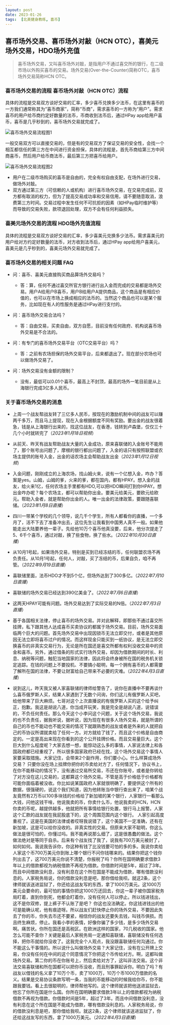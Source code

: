 ```yaml
---
layout: post
date: 2023-01-26
tags:  [北美健身教练, 喜币]
---
```


## 喜币场外交易、喜币场外对敲（HCN OTC），喜美元场外交易，HDO场外充值

> 喜币场外交易，又叫喜币场外对敲，是指用户不通过喜交所的银行，在二级市场以外购买喜币的交易。场外交易(Over-the-Counter)简称OTC，喜币场外交易简称HCN OTC。

### 喜币场外交易的流程 喜币场外对敲（HCN OTC）流程
具体的流程是交易双方谈好交易的汇率，多少喜币兑换多少法币，在这里有喜币的一方我们通常称其为“喜币商家”，简称“币商”，需求喜币的一方称为“用户”。需求喜币的用户给币商约定好数量的法币，币商收到法币后，通过HPay app给用户喜币，喜币是几乎秒到的，喜币场外交易就完成了。

![喜币场外交易流程图1](/images/HCN/changwai1.jpg "喜币场外交易流程图1")

一般交易双方可以直接交易的，但是有的交易双方了保证交易的安全性，会找一个相互都信任的第三方在中间进行资金担保，具体的流程是，首先币商给第三方中间商喜币，然后用户给币商法币，最后第三方把喜币给用户。

![喜币场外交易流程图2](/images/HCN/changwai2.jpg "喜币场外交易流程图2")

- 用户在二级市场购买的喜币是自由的，完全有权自由支配，在场外进行交易，做场外对敲。
- 双方通过第三方（可信赖的人或机构）进行喜币场外交易，在交易完成前，双方都有取消的权力，但为了提高交易成功率和交易信用，请不要随意取消，浪费第三方时间。交易过程中发生任何不可抗拒的因素（如HPay临时维护等）而导致的交易失败，款项退回处理，双方不会有任何利益损失。

### 喜美元场外交易的流程 HDO场外充值流程
具体的流程是交易双方谈好交易的汇率，多少喜美元兑换多少法币。需求喜美元的用户给对方约定好数量的法币，对方收到法币后，通过HPay app给用户喜美元，喜美元是几乎秒到的，喜美元场外交易就完成了。

### 喜币场外交易的相关问题 FAQ
* 问：喜币、喜美元直接购买商品算场外交易吗？
   * 答：算，任何不通过喜交所官方银行进行出入金而完成的交易都是场外交易。用户A给用户B喜币，用户B给用户A提供商品，这个商品是有相应价值的，也可以在市场上换成相应的法币的。当然这个商品也可以是某个服务，比如现在有人的性服务是通过HPay进行支付的。

* 问：喜币场外交易合法吗？
   * 答：自由交易，买卖自由，双方自愿，目前没有任何政府、机构说喜币场外交易是不合法的。

* 问：有专门的喜币场外交易平台（OTC交易平台）吗？
   * 答：之前有农场担保的场外交易平台，后来都退出了。现在部分农场也可以做场外交易了。

* 问：场外交易没有金额的限制？
   * 没有，最低可以0.01个喜币，最高上不封顶，最高的场外一笔目前是从上海银行完成3亿多人民币。




### 关于喜币场外交易的消息

- 上周一个战友帮战友转了三亿多人民币，按现在的激励机制中间的战友可以赚两千多万，而且马上提现，现在入金根据额度不同有奖励。要出金的战友很着急，钱是从上海银行出来的，找这位战友，在香港，钱转到卢森堡，仅仅三十几个小时就转完了（*2023年1月18日视频*）

- 从前天、昨天有战友帮助战友大量的入金成功，原来喜联储的入金账号不能用了，那个账号出问题了，摩根的银行都出问题了，入金的话只有按照联盟或农场主提供的账号入金，出金的话农场主会帮助战友出金（*2023年1月12日视频*）

- 入金问题，刚刚成立的上海农场，找山姆火来，说有一个亿想入金，咋办？答案是yes。山姆，山姆的爹，火来的爹，都在国内，都有HPAY。想入金的战友，给火来1亿，任何农场主手里都有HDO,可以把HDO瞬间打到你HPAY。想出金咋办呢？每个农场主，都可以帮助你出金。要美元给美元，要欧元给欧元。帮助入金者，就是帮助你出金的人。唯一出金的法律政策，要跟随喜联储。（*2023年1月8日直播*）

- 四川一带某个学校的几个领导，说几千个学生，所有人都看你的直播，一个多月了，活不下去了准备冲出去，这位先生让我看到中国男人真不一般。如果他能走出大陆要养他一辈子。先给他10万个喜币他真没要，后来，他分次提走了5、6千个喜币，通过对敲，换了些食物，换了些水。（*2022年10月30日直播*）

- 从10月1号起，如果场外交易，特别是买到已经冻结的币，任何联盟农场不再负责任。从10月1号起，任何人，对敲，买了冻结的币，后果自负，咱不再管。（*2022年9月19日直播*）

- 喜联储里面，法币HDO才不到5个亿，但场外达到了300多亿。（*2022年7月10日直播*）

- 喜联储的场外交易已经达到390亿美金了。（*2022年7月6日直播*）

- 这两天HPAY可能有问题。场外交易达到了实际交易的N倍。（*2022年7月3日直播*）

- 基于各国相关法律，停止喜币的场外交易。并对此解释，即那些不通过喜交所挂牌，私下跟其他人达成喜币买卖协议的都属于场外交易。目前，场外交易面临两个巨大的问题。首先场外交易中出现因锁币无法立即交付，或者是其他原因无法立即将喜币过户的情况。而这样现金只能买到一纸协议，是无法立即交换喜币的非真实交易行为，无论是所在国还是喜交所都有权利没收交易中的资金和喜币。另外，通过借条的形式实行场外交易，却因为借款期间的时长、利息、纳税等问题，触犯当地国家的法律，因此将会终身被所在国的税务机关锁定追踪。在钱的问题上不要投机、不要搞小聪明，每一个拥有喜币的人都需要了解所在国的法律，不要让财富给自己带来不必要的灾难。（*2022年4月3日直播*）

- 说到这儿，昨天我又被人家喜联储的律师给警告了，说你在直播中不要再谈什么喜币俄罗斯人买，结果人家遇到了无数个问询，你们这儿有俄罗斯人买吧，给他带来了巨大麻烦。七哥对这个上次直播说的有俄罗斯人买的这个给予纠正，抱歉。我这是胡说八道，你当成开玩笑，我是完全是胡说八道，说错误的，不负任何责任。那么今天这个小李问这个问题，关于这个场外交易，我说的也不负责任，据我听说，据听说，因为现在有很多人场外交易，就是所谓的自己的币也不能动也不能交易的情况下就跟熟悉的战友或者是外来的人就把自己的币协议所谓就卖给了任何一方。对方就给了钱了，而且这个价格是自由商定的。一定是高出来现在你看到的这个公开挂牌价格。而且交易量巨大。这个巨大到什么程度呢？大家去想一想，能惊动这么多的事情，人家说法律上和各国政府都已经重视了，所以很多国家政府已经在找，这个场外交易这个事情人家要采取措施。大家记住，会带来2个副作用，你们要小心。什么样算成场外交易？ 只要你没在场上挂牌你把你的币卖给对方了，任何情況下，协议书上，在你不能移动的情况下，没有通过交易所交易，币还在你账号，或者是你转给了对方没在这儿交易的，这都算这个场外交易。不管是高于价格低于价格都有可能你面临着被没收。你比如说某国政府人家就很明确了，要提供这个所有的数据，很强硬的，说这个我们知道，因为他转账当中银行查出来了，咱某个战友竟然有2万币以100多块钱的价格给了新加坡的某个银行，人家银行一看那么大钱，问他这钱干啥，他说我卖的币，你卖什么币，他说我卖的HCN，HCN你卖的币呢，越提供越多，他就把所有事情给银行处置，银行马上报警。人家这个汇款的战友就在我屁股底下的，这个周围范围内这个银行。 人家引起高度重视了。这是在美国的法律或者哎呀我说错了，这个美国不一定准确，还有在新加坡，这是可以给你没收的。非真实性的交易。但原来大家不聪明，你这么做法是很可怕的，你懂过吗。我不能再说那么细了，这是很愚蠢的做法。这个做法绝对是等同于自杀。后来有个战友找了我了，说我有700万美元被封了，如何如何。我说我告诉你，你这种有钱了比没钱要可怕的多的多。我说你卖给人家这个币700万美元你到账上哪个银行不问你钱哪来的。结果你把这个钱你列出去了，这700万美元你说不清楚，你报税了吗？你所在国明确要求借款3年以上的借款都视为纳税借款不再视为借款。你借款时间是5年，超过了3年。而且中间借款没利息，没有利息在这个所在国是不能成为借款，哪有借款没利息的。人家税务局说，你的借款没利息是吧，那你借给我呗。就这2条，这个律师就该送进监狱了，你还给这战友写的东西，拿了1000万美元。这1000万美元会要命的，最可怕的事情你把这1000万还回去，你这一辈子被你国家税务局盯着，直到你到死，他都会盯着你，没有任何人可以停止。所以钱进钱出，这不是你双修，提上裤子不认账了是吧？ 你这也没法确定。你这钱进钱出的他可是能确认呢，他有痕迹呀。所以战友们赶快停止你的场外交易，不要因此失去了你的币，你失去币还不要紧，相信你的战友还要失去钱，叫钱币俱损。而且终生麻烦，停止。我看小李的表情，好像你骗了多少钱，是多少场外交易啊。痛苦状。你所在国还是高税区。在欧洲这样的国家，70几税收的国家。他怎么可能不查你？关键是最后人家税务局一定通知喜联储，喜联储没有任何选择，把你币就给你没收了。这我完全个人观点，我没跟喜联储任何沟通过。你不能这么干事情的。所以说什么叫做场外交易？大家记住，没有在公开牌上交易，你没有任何在中间的这个同意情况下你把这个币传给对方。啊，这都叫做场外交易。第二你的币在你账号上，然后卖给对方了，这叫非法交易。这个非法交易喜联储和所在国都可以把你币没收，而且刑事罪起诉你。明白了吗？有战友以借钱的名义拿了10万个币，卖了1000万，10万个币1000万借款的名义。结果是交易协议条款写明一条，当我的币能移动的时候我给你币，你不能跟我要钱。看上去很聪明的，律师帮他写的。这个律师就该把他送进监狱去，他忘了你所在国是什么国。你所在国明确要求借款3年以上的借款都视为纳税借款不再视为借款。你借款时间是5年，超过了3年。而且中间借款没利息，没有利息在这个所在国是不能成为借款，哪有借款没利息的。人家税务局说，你的借款没利息是吧，那你借给我呗。就这2条，这个律师就该送进监狱了，你还给这战友写的东西，拿了1000万美元。（*2022年4月3日直播*）



